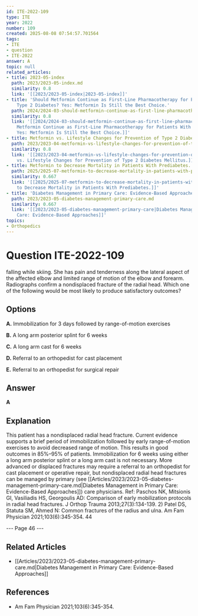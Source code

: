 ```yaml
---
id: ITE-2022-109
type: ITE
year: 2022
number: 109
created: 2025-08-08 07:54:57.701564
tags:
- ITE
- question
- ITE-2022
answer: A
topic: null
related_articles:
- title: 2023-05-index
  path: 2023/2023-05-index.md
  similarity: 0.8
  link: '[[2023/2023-05-index|2023-05-index]]'
- title: 'Should Metformin Continue as First-Line Pharmacotherapy for Patients With
    Type 2 Diabetes? Yes: Metformin Is Still the Best Choice.'
  path: 2024/2024-03-should-metformin-continue-as-first-line-pharmacotherapy-for.md
  similarity: 0.8
  link: '[[2024/2024-03-should-metformin-continue-as-first-line-pharmacotherapy-for|Should
    Metformin Continue as First-Line Pharmacotherapy for Patients With Type 2 Diabetes?
    Yes: Metformin Is Still the Best Choice.]]'
- title: Metformin vs. Lifestyle Changes for Prevention of Type 2 Diabetes Mellitus.
  path: 2023/2023-04-metformin-vs-lifestyle-changes-for-prevention-of-type-2-diab.md
  similarity: 0.8
  link: '[[2023/2023-04-metformin-vs-lifestyle-changes-for-prevention-of-type-2-diab|Metformin
    vs. Lifestyle Changes for Prevention of Type 2 Diabetes Mellitus.]]'
- title: Metformin to Decrease Mortality in Patients With Prediabetes.
  path: 2025/2025-07-metformin-to-decrease-mortality-in-patients-with-prediabetes.md
  similarity: 0.667
  link: '[[2025/2025-07-metformin-to-decrease-mortality-in-patients-with-prediabetes|Metformin
    to Decrease Mortality in Patients With Prediabetes.]]'
- title: 'Diabetes Management in Primary Care: Evidence-Based Approaches'
  path: 2023/2023-05-diabetes-management-primary-care.md
  similarity: 0.667
  link: '[[2023/2023-05-diabetes-management-primary-care|Diabetes Management in Primary
    Care: Evidence-Based Approaches]]'
topics:
- Orthopedics
---
```


# Question ITE-2022-109

falling while skiing. She has pain and tenderness along the lateral aspect of the affected elbow and limited range of motion of the elbow and forearm. Radiographs confirm a nondisplaced fracture of the radial head. Which one of the following would be most likely to produce satisfactory outcomes?

## Options

**A.** Immobilization for 3 days followed by range-of-motion exercises

**B.** A long arm posterior splint for 6 weeks

**C.** A long arm cast for 6 weeks

**D.** Referral to an orthopedist for cast placement

**E.** Referral to an orthopedist for surgical repair

## Answer

**A**

## Explanation

This patient has a nondisplaced radial head fracture. Current evidence supports a brief period of
immobilization followed by early range-of-motion exercises to avoid decreased range of motion. This
results in good outcomes in 85%–95% of patients. Immobilization for 6 weeks using either a long arm
posterior splint or a long arm cast is not necessary. More advanced or displaced fractures may require a
referral to an orthopedist for cast placement or operative repair, but nondisplaced radial head fractures can
be managed by primary (see [[Articles/2023/2023-05-diabetes-management-primary-care.md|Diabetes Management in Primary Care: Evidence-Based Approaches]]) care physicians.
Ref: Paschos NK, Mitsionis GI, Vasiliadis HS, Georgoulis AD: Comparison of early mobilization protocols in radial head
fractures. J Orthop Trauma  2013;27(3):134-139. 2) Patel DS, Statuta SM, Ahmed N: Common fractures of the radius and
ulna. Am Fam Physician  2021;103(6):345-354.
44

--- Page 46 ---



## Related Articles

- [[Articles/2023/2023-05-diabetes-management-primary-care.md|Diabetes Management in Primary Care: Evidence-Based Approaches]]

## References

- Am Fam Physician  2021;103(6):345-354.
